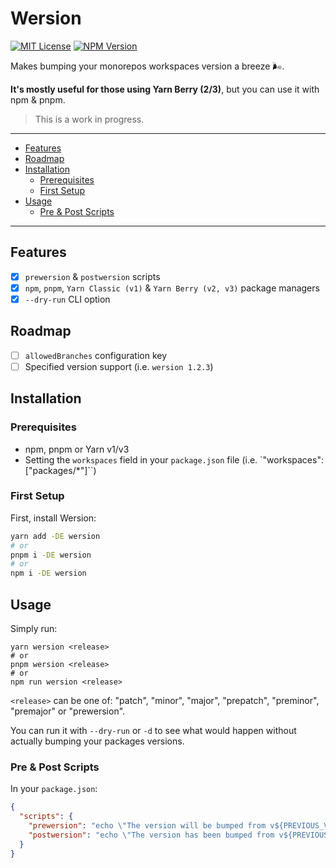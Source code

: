 # Wersion

[![MIT License](https://img.shields.io/github/license/ivangabriele/wersion?style=for-the-badge)](https://github.com/ivangabriele/wersion/blob/main/LICENSE)
[![NPM Version](https://img.shields.io/npm/v/wersion?style=for-the-badge)](https://www.npmjs.com/package/wersion)

Makes bumping your monorepos workspaces version a breeze 🌬️.

**It's mostly useful for those using Yarn Berry (2/3)**, but you can use it with npm & pnpm.

> This is a work in progress.

---

- [Features](#features)
- [Roadmap](#roadmap)
- [Installation](#installation)
  - [Prerequisites](#prerequisites)
  - [First Setup](#first-setup)
- [Usage](#usage)
  - [Pre \& Post Scripts](#pre--post-scripts)

---

## Features

- [x] `prewersion` & `postwersion` scripts
- [x] `npm`, `pnpm`, `Yarn Classic (v1)` & `Yarn Berry (v2, v3)` package managers
- [x] `--dry-run` CLI option

## Roadmap

- [ ] `allowedBranches` configuration key
- [ ] Specified version support (i.e. `wersion 1.2.3`)

## Installation

### Prerequisites

- npm, pnpm or Yarn v1/v3
- Setting the `workspaces` field in your `package.json` file (i.e. `"workspaces": ["packages/*"]``)

### First Setup

First, install Wersion:

```sh
yarn add -DE wersion
# or
pnpm i -DE wersion
# or
npm i -DE wersion
```

## Usage

Simply run:

```
yarn wersion <release>
# or
pnpm wersion <release>
# or
npm run wersion <release>
```

`<release>` can be one of: "patch", "minor", "major", "prepatch", "preminor", "premajor" or "prewersion".

You can run it with `--dry-run` or `-d` to see what would happen without actually bumping your packages versions.

### Pre & Post Scripts

In your `package.json`:

```json
{
  "scripts": {
    "prewersion": "echo \"The version will be bumped from v${PREVIOUS_VERSION} to v${NEXT_VERSION}.\"",
    "postwersion": "echo \"The version has been bumped from v${PREVIOUS_VERSION} to v${NEXT_VERSION}.\""
  }
}
```
